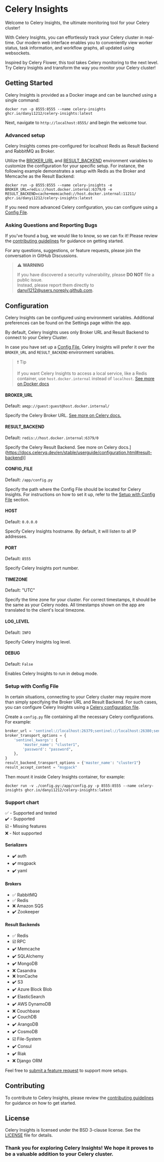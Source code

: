 # Celery Insights

Welcome to Celery Insights, the ultimate monitoring tool for your Celery cluster!

With Celery Insights, you can effortlessly track your Celery cluster in real-time. 
Our modern web interface enables you to conveniently view worker status, 
task information, and workflow graphs, all updated using websockets.

Inspired by Celery Flower, this tool takes Celery monitoring to the next level.  
Try Celery Insights and transform the way you monitor your Celery cluster!

## Getting Started

Celery Insights is provided as a Docker image and can be launched using a single command:
```shell
docker run -p 8555:8555 --name celery-insights ghcr.io/danyi1212/celery-insights:latest
```

Next, navigate to `http://localhost:8555/` and begin the welcome tour.

### Advanced setup
Celery Insights comes pre-configured for localhost Redis as Result Backend and RabbitMQ as Broker.

Utilize the [BROKER_URL](#brokerurl) and [RESULT_BACKEND](#resultbackend) environment variables to customize the
configuration for your specific setup.
For instance, the following example demonstrates a setup with Redis as the Broker and Memcache as the Result Backend:
```shell
docker run -p 8555:8555 --name celery-insights -e BROKER_URL=redis://host.docker.internal:6379/0 -e RESULT_BACKEND=cache+memcached://host.docker.internal:11211/ ghcr.io/danyi1212/celery-insights:latest
```
If you need more advanced Celery configuration, you can configure using a [Config File](#setup-with-config-file).

### Asking Questions and Reporting Bugs

If you've found a bug, we would like to know, so we can fix it!
Please review the [contributing guidelines](CONTRIBUTING.md) for guidance on getting started.

For any questions, suggestions, or feature requests, please join the conversation in GitHub Discussions.

> :warning: **WARNING**
>
> If you have discovered a security vulnerability, please **DO NOT** file a public issue.  
> Instead, please report them directly to danyi1212@users.noreply.github.com.

## Configuration

Celery Insights can be configured using environment variables.
Additional preferences can be found on the Settings page within the app.

By default, Celery Insights uses only Broker URL and Result Backend to connect to your Celery Cluster.

In case you have set up a [Config File](#setup-with-config-file), 
Celery Insights will prefer it over the `BROKER_URL` and `RESULT_BACKEND` environment variables.

> :exclamation: Tip
> 
> If you want Celery Insights to access a local service, like a Redis container, use `host.docker.internal` instead of `localhost`.
> [See more on Docker docs](https://docs.docker.com/desktop/networking/#use-cases-and-workarounds-for-all-platforms)

#### BROKER_URL
Default: `amqp://guest:guest@host.docker.internal/`

Specify the Celery Broker URL.
[See more on Celery docs.](https://docs.celeryq.dev/en/stable/userguide/configuration.html#broker-url)

#### RESULT_BACKEND
Default: `redis://host.docker.internal:6379/0`

Specify the Celery Result Backend.
See more on Celery docs.](https://docs.celeryq.dev/en/stable/userguide/configuration.html#result-backend)]

#### CONFIG_FILE
Default: `/app/config.py`

Specify the path where the Config File should be located for Celery Insights. 
For instructions on how to set it up, refer to the [Setup with Config File](#setup-with-config-file) section.

#### HOST
Default: `0.0.0.0`

Specify Celery Insights hostname. By default, it will listen to all IP addresses.

#### PORT
Default: `8555`

Specify Celery Insights port number.

#### TIMEZONE
Default: "UTC"

Specify the time zone for your cluster.
For correct timestamps, it should be the same as your Celery nodes.
All timestamps shown on the app are translated to the client's local timezone.

#### LOG_LEVEL
Default: `INFO`

Specify Celery Insights log level.

#### DEBUG
Default: `False`

Enables Celery Insights to run in debug mode.

### Setup with Config File

In certain situations, connecting to your Celery cluster may require more than simply specifying the Broker URL and
Result Backend.
For such cases, you can configure Celery Insights 
using a [Celery configuration file](https://docs.celeryq.dev/en/stable/userguide/configuration.html).

Create a `config.py` file containing all the necessary Celery configurations. For example:
```python
broker_url = 'sentinel://localhost:26379;sentinel://localhost:26380;sentinel://localhost:26381'
broker_transport_options = {
    'sentinel_kwargs': {
        'master_name': "cluster1",
        'password': "password",
    },
}
result_backend_transport_options = {'master_name': "cluster1"}
result_accept_content = "msgpack"
```

Then mount it inside Celery Insights container, for example:
```shell
docker run -v ./config.py:/app/config.py -p 8555:8555 --name celery-insights ghcr.io/danyi1212/celery-insights:latest
```
### Support chart

:white_check_mark: - Supported and tested <br />
:heavy_check_mark: - Supported <br />
:ballot_box_with_check: - Missing features <br />
:x: - Not supported <br />

#### Serializers
* :heavy_check_mark: auth
* :heavy_check_mark: msgpack
* :heavy_check_mark: yaml

#### Brokers
* :white_check_mark: RabbitMQ
* :white_check_mark: Redis
* :x: Amazon SQS
* :heavy_check_mark: Zookeeper

#### Result Backends
* :white_check_mark: Redis
* :ballot_box_with_check: RPC
* :heavy_check_mark: Memcache
* :heavy_check_mark: SQLAlchemy
* :heavy_check_mark: MongoDB
* :x: Casandra
* :x: IronCache
* :heavy_check_mark: S3
* :heavy_check_mark: Azure Block Blob
* :heavy_check_mark: ElasticSearch
* :heavy_check_mark: AWS DynamoDB
* :x: Couchbase
* :heavy_check_mark: CouchDB
* :heavy_check_mark: ArangoDB
* :heavy_check_mark: CosmoDB
* :ballot_box_with_check: File-System
* :heavy_check_mark: Consul
* :heavy_check_mark: Riak
* :x: Django ORM

Feel free to [submit a feature request](CONTRIBUTING.md) to support more setups.

## Contributing

To contribute to Celery Insights, please review the [contributing guidelines](CONTRIBUTING.md) for guidance on how to
get started.

## License

Celery Insights is licensed under the BSD 3-clause license. See the [LICENSE](LICENSE) file for details.

### Thank you for exploring Celery Insights! We hope it proves to be a valuable addition to your Celery cluster.
